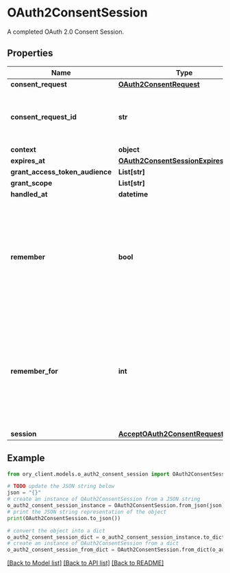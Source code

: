 # OAuth2ConsentSession

A completed OAuth 2.0 Consent Session.

## Properties

Name | Type | Description | Notes
------------ | ------------- | ------------- | -------------
**consent_request** | [**OAuth2ConsentRequest**](OAuth2ConsentRequest.md) |  | [optional] 
**consent_request_id** | **str** | ConsentRequestID is the identifier of the consent request that initiated this consent session. | [optional] 
**context** | **object** |  | [optional] 
**expires_at** | [**OAuth2ConsentSessionExpiresAt**](OAuth2ConsentSessionExpiresAt.md) |  | [optional] 
**grant_access_token_audience** | **List[str]** |  | [optional] 
**grant_scope** | **List[str]** |  | [optional] 
**handled_at** | **datetime** |  | [optional] 
**remember** | **bool** | Remember Consent  Remember, if set to true, tells ORY Hydra to remember this consent authorization and reuse it if the same client asks the same user for the same, or a subset of, scope. | [optional] 
**remember_for** | **int** | Remember Consent For  RememberFor sets how long the consent authorization should be remembered for in seconds. If set to &#x60;0&#x60;, the authorization will be remembered indefinitely. | [optional] 
**session** | [**AcceptOAuth2ConsentRequestSession**](AcceptOAuth2ConsentRequestSession.md) |  | [optional] 

## Example

```python
from ory_client.models.o_auth2_consent_session import OAuth2ConsentSession

# TODO update the JSON string below
json = "{}"
# create an instance of OAuth2ConsentSession from a JSON string
o_auth2_consent_session_instance = OAuth2ConsentSession.from_json(json)
# print the JSON string representation of the object
print(OAuth2ConsentSession.to_json())

# convert the object into a dict
o_auth2_consent_session_dict = o_auth2_consent_session_instance.to_dict()
# create an instance of OAuth2ConsentSession from a dict
o_auth2_consent_session_from_dict = OAuth2ConsentSession.from_dict(o_auth2_consent_session_dict)
```
[[Back to Model list]](../README.md#documentation-for-models) [[Back to API list]](../README.md#documentation-for-api-endpoints) [[Back to README]](../README.md)


